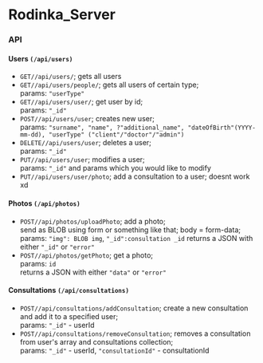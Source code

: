 # Rodinka_Server

### API
#### Users `(/api/users)`
- `GET//api/users/`;  gets all users
- `GET//api/users/people/`; gets all users of certain type;  
    params: `"userType"`
- `GET//api/users/user/`; get user by id;  
    params: `"_id"`
- `POST//api/users/user`; creates new user;  
    params: `"surname", "name", ?"additional_name", "dateOfBirth"(YYYY-mm-dd), "userType" ("client"/"doctor"/"admin")`  
- `DELETE//api/users/user`; deletes a user;  
    params: `"_id"`  
- `PUT//api/users/user`; modifies a user;  
    params: `"_id"` and params which you would like to modify  
- `PUT//api/users/user/photo`; add a consultation to a user; doesnt work xd  
  
#### Photos `(/api/photos)`
- `POST//api/photos/uploadPhoto`; add a photo;  
    send as BLOB using form or something like that;  body = form-data; 
    params: `"img": BLOB img`, `"_id":consultation _id`
    returns a JSON with either `"_id"` or `"error"`
- `POST//api/photos/getPhoto`; get a photo;  
    params: `id`  
    returns a JSON with either `"data"` or `"error"`

#### Consultations `(/api/consultations)`  
- `POST//api/consultations/addConsultation`; create a new consultation and add it to a specified user;  
    params: `"_id"` - userId  
- `POST//api/consultations/removeConsultation`; removes a consultation from user's array and consultations collection;    
    params: `"_id"` - userId, `"consultationId"` - consultationId 
